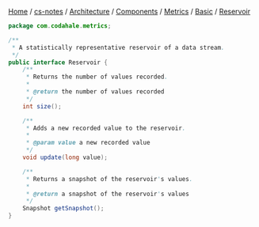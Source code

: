 [Home](https://mengxianbin.github.io) /
[cs-notes](https://mengxianbin.github.io/cs-notes/site) /
[Architecture](https://mengxianbin.github.io/cs-notes/site/Architecture) /
[Components](https://mengxianbin.github.io/cs-notes/site/Architecture/Components) /
[Metrics](https://mengxianbin.github.io/cs-notes/site/Architecture/Components/Metrics) /
[Basic](https://mengxianbin.github.io/cs-notes/site/Architecture/Components/Metrics/Basic) /
[Reservoir](https://mengxianbin.github.io/cs-notes/site/Architecture/Components/Metrics/Basic/Reservoir)

```java
package com.codahale.metrics;

/**
 * A statistically representative reservoir of a data stream.
 */
public interface Reservoir {
    /**
     * Returns the number of values recorded.
     *
     * @return the number of values recorded
     */
    int size();

    /**
     * Adds a new recorded value to the reservoir.
     *
     * @param value a new recorded value
     */
    void update(long value);

    /**
     * Returns a snapshot of the reservoir's values.
     *
     * @return a snapshot of the reservoir's values
     */
    Snapshot getSnapshot();
}

```
